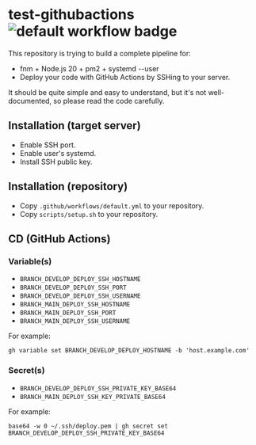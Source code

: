 # test-githubactions ![default workflow badge](https://github.com/gslin/test-githubactions/actions/workflows/default.yml/badge.svg)

This repository is trying to build a complete pipeline for:

* fnm + Node.js 20 + pm2 + systemd --user
* Deploy your code with GitHub Actions by SSHing to your server.

It should be quite simple and easy to understand, but it's not well-documented, so please read the code carefully.

## Installation (target server)

* Enable SSH port.
* Enable user's systemd.
* Install SSH public key.

## Installation (repository)

* Copy `.github/workflows/default.yml` to your repository.
* Copy `scripts/setup.sh` to your repository.

## CD (GitHub Actions)

### Variable(s)

* `BRANCH_DEVELOP_DEPLOY_SSH_HOSTNAME`
* `BRANCH_DEVELOP_DEPLOY_SSH_PORT`
* `BRANCH_DEVELOP_DEPLOY_SSH_USERNAME`
* `BRANCH_MAIN_DEPLOY_SSH_HOSTNAME`
* `BRANCH_MAIN_DEPLOY_SSH_PORT`
* `BRANCH_MAIN_DEPLOY_SSH_USERNAME`

For example:

    gh variable set BRANCH_DEVELOP_DEPLOY_HOSTNAME -b 'host.example.com'

### Secret(s)

* `BRANCH_DEVELOP_DEPLOY_SSH_PRIVATE_KEY_BASE64`
* `BRANCH_MAIN_DEPLOY_SSH_KEY_PRIVATE_BASE64`

For example:

    base64 -w 0 ~/.ssh/deploy.pem | gh secret set BRANCH_DEVELOP_DEPLOY_SSH_PRIVATE_KEY_BASE64
